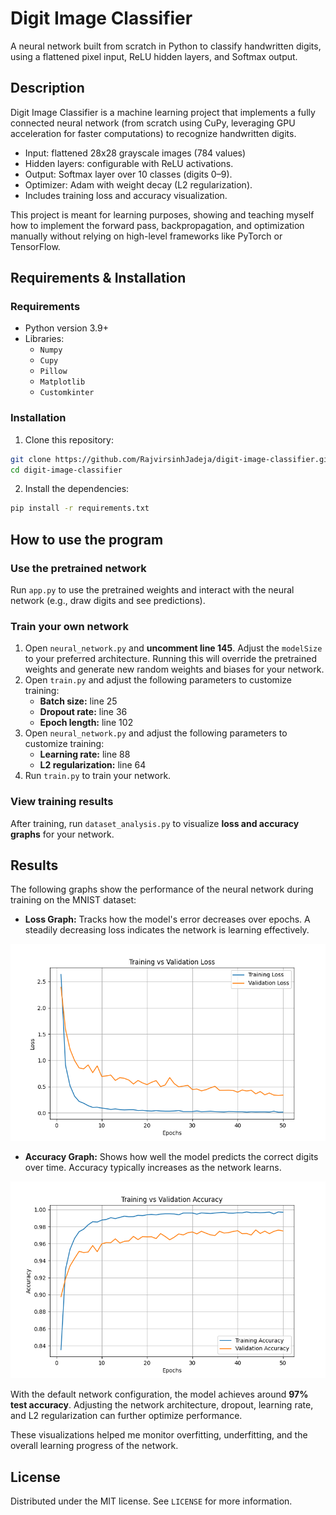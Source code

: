 # Digit Image Classifier
A neural network built from scratch in Python to classify handwritten digits, using a flattened pixel input, ReLU hidden layers, and Softmax output.

## Description
Digit Image Classifier is a machine learning project that implements a fully connected neural network (from scratch using CuPy, leveraging GPU acceleration for faster computations) to recognize handwritten digits.

* Input: flattened 28x28 grayscale images (784 values)
* Hidden layers: configurable with ReLU activations.
* Output: Softmax layer over 10 classes (digits 0–9).
* Optimizer: Adam with weight decay (L2 regularization).
* Includes training loss and accuracy visualization.

This project is meant for learning purposes, showing and teaching myself how to implement the forward pass, backpropagation, and optimization manually without relying on high-level frameworks like PyTorch or TensorFlow.

## Requirements & Installation
### Requirements
* Python version 3.9+
* Libraries:
  * `Numpy`
  * `Cupy`
  * `Pillow`
  * `Matplotlib`
  * `Customkinter`

### Installation
1. Clone this repository:
  ```bash
  git clone https://github.com/RajvirsinhJadeja/digit-image-classifier.git
  cd digit-image-classifier
  ```
2. Install the dependencies:
  ```bash
  pip install -r requirements.txt
  ```

## How to use the program

### Use the pretrained network
Run `app.py` to use the pretrained weights and interact with the neural network (e.g., draw digits and see predictions).

### Train your own network
1. Open `neural_network.py` and **uncomment line 145**. Adjust the `modelSize` to your preferred architecture. Running this will override the pretrained weights and generate new random weights and biases for your network.  
2. Open `train.py` and adjust the following parameters to customize training:
   - **Batch size:** line 25  
   - **Dropout rate:** line 36  
   - **Epoch length:** line 102
3. Open `neural_network.py` and adjust the following parameters to customize training: 
   - **Learning rate:** line 88  
   - **L2 regularization:** line 64  
4. Run `train.py` to train your network.

### View training results
After training, run `dataset_analysis.py` to visualize **loss and accuracy graphs** for your network.

## Results

The following graphs show the performance of the neural network during training on the MNIST dataset:

- **Loss Graph:** Tracks how the model's error decreases over epochs. A steadily decreasing loss indicates the network is learning effectively.

![Loss Graph](data/graphs/loss_graph.png)

- **Accuracy Graph:** Shows how well the model predicts the correct digits over time. Accuracy typically increases as the network learns.

![Accuracy Graph](data/graphs/accuracy_graph.png)

With the default network configuration, the model achieves around **97% test accuracy**. Adjusting the network architecture, dropout, learning rate, and L2 regularization can further optimize performance.

These visualizations helped me monitor overfitting, underfitting, and the overall learning progress of the network.

## License
Distributed under the MIT license. See `LICENSE` for more information.
